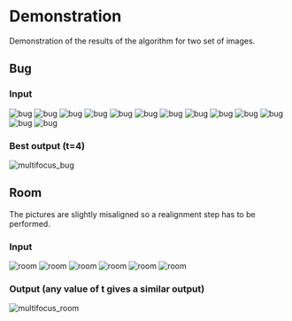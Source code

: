 # Demonstration

Demonstration of the results of the algorithm for 
two set of images.

## Bug

### Input

![bug](files/sbug00.png)
![bug](files/sbug01.png)
![bug](files/sbug02.png)
![bug](files/sbug03.png)
![bug](files/sbug04.png)
![bug](files/sbug05.png)
![bug](files/sbug06.png)
![bug](files/sbug07.png)
![bug](files/sbug08.png)
![bug](files/sbug09.png)
![bug](files/sbug010.png)
![bug](files/sbug011.png)
![bug](files/sbug012.png)

### Best output (t=4)

![multifocus_bug](files/sbug0_out_4.png)


## Room

The pictures are slightly misaligned so a realignment step has to be performed.

### Input

![room](files/small_stuff_anim00.jpg)
![room](files/small_stuff_anim01.jpg)
![room](files/small_stuff_anim02.jpg)
![room](files/small_stuff_anim03.jpg)
![room](files/small_stuff_anim04.jpg)
![room](files/small_stuff_anim05.jpg)

### Output (any value of t gives a similar output)

![multifocus_room](files/small_stuff_anim0_out_5.png)
